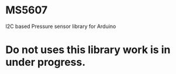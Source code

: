 # MS5607
I2C based Pressure sensor library for Arduino
# Do not uses this library work is in under progress.

